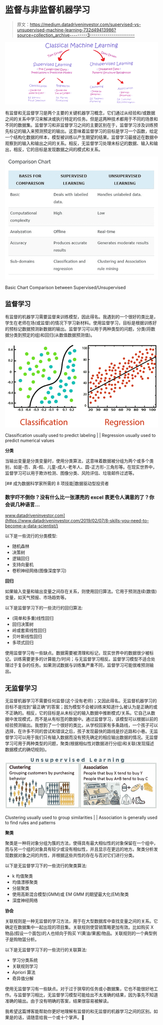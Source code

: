 # 监督与非监督机器学习

> 原文：<https://medium.datadriveninvestor.com/supervised-vs-unsupervised-machine-learning-732d49413986?source=collection_archive---------3----------------------->

![](img/d2a39d22621e30a6073836f3b1ba85a1.png)

有监督和无监督学习是两个主要的关键机器学习概念，它们通过从经验和/或数据之间的关系中学习来解决或执行特定的任务。但是这两种技术都用于不同的场景和不同的数据集。监督学习和非监督学习之间的主要区别在于，监督学习涉及训练预先标记的输入来预测预定的输出。这意味着监督学习的目标是学习一个函数，给定一个结构化数据的样本，模型被训练以产生期望的结果。监督学习最接近在数据中观察到的输入和输出之间的关系。相反，无监督学习处理未标记的数据、输入和输出，相反，它的目标是发现数据之间的模式和关系。

![](img/efdf50b2bff1fb658aa372ba4741b41c.png)

Basic Chart Comparison between Supervised/Unsupervised

## **监督学习**

有监督的机器学习需要监督来训练模型，因此得名。我遇到的一个很好的类比是，学生在老师在场(或监督)的情况下学习新材料。使用监督学习，目标是根据训练好的预标记数据预测新数据的输出。监督学习可以用于两种类型的问题，分类(将数据分类到预定的组)和回归(从数值数据预测值)。

![](img/8ca1e1f794ee7345505bc98f90e3cedb.png)

Classification usually used to predict labeling | | Regression usually used to predict numerical values

**分类**

当输出变量是分类变量时，使用分类算法，这意味着数据被分组为两个或多个类别，如是-否、真-假、儿童-成人-老年人、圆-正方形-三角形等。在现实世界中，监督学习可以用于欺诈检测、图像分类、风险评估、垃圾邮件过滤等。

[](https://www.datadriveninvestor.com/2019/02/07/8-skills-you-need-to-become-a-data-scientist/) [## 成为数据科学家所需的 8 项技能|数据驱动型投资者

### 数字吓不倒你？没有什么比一张漂亮的 excel 表更令人满意的了？你会说几种语言…

www.datadriveninvestor.com](https://www.datadriveninvestor.com/2019/02/07/8-skills-you-need-to-become-a-data-scientist/) 

以下是一些流行的分类模型:

*   随机森林
*   决策树
*   逻辑回归
*   支持向量机
*   卷积神经网络(图像深度学习)

**回归**

如果输入变量和输出变量之间存在关系，则使用回归算法。它用于预测连续(数值)变量，如天气预报、市场趋势等。

以下是监督学习下的一些流行的回归算法:

*   (简单和多重)线性回归
*   回归决策树
*   岭或套索线性回归
*   贝叶斯线性回归
*   多项式回归

使用监督学习有一些缺点。数据需要被清理和标记，现实世界中的数据很少被标记。训练需要更多的计算能力/时间；与无监督学习相反。监督学习模型不适合处理过于复杂的任务。如果测试数据与训练集严重不同，监督学习可能很难预测输出。

## 无监督学习

无监督机器学习不需要任何监督(这个没有老师)；又因此得名。无监督机器学习的目标不是找到“最正确”的答案；因为模型不会被训练来知道什么被认为是正确的或不正确的。相反，它的目标是从未标记的输入数据中推断模式/关系。它自己从数据中发现模式，而不是从有标签的数据中。通过监督学习，该模型可以根据以前的经验预测输出。我想到了一个很好的类比，从学校回家有多条路线，一个孩子可以选择，在许多不同的尝试和错误之后，孩子发现最快的路线是抄近路和小巷。无监督学习可以用于我们只有输入数据而没有预先确定的相应输出数据的情况。无监督学习可用于两种类型的问题，聚类(根据相似性对数据进行分组)和关联(发现描述数据模式的确切规则)。

![](img/b551a5bac43843952ffef9f9d2cbc920.png)

Clustering usually used to group similarities | | Association is generally used to find rules and patterns

**聚类**

聚类是一种将对象分组为簇的方法，使得具有最大相似性的对象保留在一个组中，而与另一个组的对象具有较少或没有相似性，并且显示在更远的地方。聚类分析发现数据对象之间的共性，并根据这些共性的存在与否对它们进行分类。

以下是无监督学习下的一些流行的聚类算法:

*   k 均值聚类
*   均值漂移聚类
*   分层聚类
*   使用高斯混合模型(GMM)或 EM GMM 的期望最大化(EM)聚类
*   深度神经网络

**协会**

关联规则是一种无监督的学习方法，用于在大型数据库中查找变量之间的关系。它确定在数据集中一起出现的项目集。关联规则使营销策略更加有效。比如购买 X 物品(假设一个面包)的人也倾向于购买 Y(黄油/果酱)物品。关联规则的一个典型例子是购物篮分析。

以下是无监督学习下的一些流行的关联算法:

*   学习分类系统
*   关联规则学习
*   Apriori 算法
*   奇异值分解

使用无监督学习有一些缺点。对于过于狭窄的任务或小数据集，它也不能很好地工作。与监督学习相比，无监督学习模型可能给出不太准确的结果，因为事先不知道准确的输出。由于没有明确的答案，结果很容易被解读。

我希望这篇博客能帮助你更好地理解有监督的和无监督的机器学习之间的区别。如果是的话，请随意给我一个或十个掌声。👏